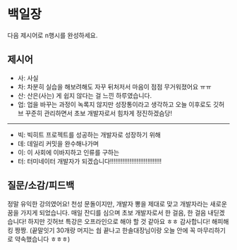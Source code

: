 # 백일장
다음 제시어로 n행시를 완성하세요.

## 제시어
- 사: 사실
- 차: 차분히 실습을 해보려해도 자꾸 뒤처저서 마음이 점점 무거워졌어요 ㅠㅠ
- 산: 산은(사는) 게 쉽지 않다는 걸 느낀 하루였습니다.
- 업: 업을 바꾸는 과정이 녹록지 않지만 성장통이라고 생각하고 오늘 이후로도 깃허브 꾸준히 관리하면서 초보 개발자로서 힘차게 정진하겠슴당!
---
- 빅: 빅히트 프로젝트를 성공하는 개발자로 성장하기 위해
- 데: 데일리 커밋을 완수해나가며
- 이: 이 사회에 이바지하고 인류를 구하는
- 터: 터미네이터 개발자가 되겠습니다!!!!!!!!!!!!!!!!!!!!!!!!!!!!!

## 질문/소감/피드백
정말 유익한 강의였어요! 천성 문돌이지만, 개발자 뽕을 제대로 맞고 개발자라는 새로운 꿈을 가지게 되었습니다. 매일 잔디를 심으며 초보 개발자로서 한 걸음, 한 걸음 내딛겠습니다! 하지만 깃허브 특강은 오프라인으로 해야 할 것 같아요 ㅎㅎ 감사합니다! 해피해킹 짱짱. (끝말잇기 30개랑 머지는 쉅 끝나고 한솔대장님이랑 오늘 안에 꼭 마무리하기로 약속했습니다 ㅎㅎㅎ)